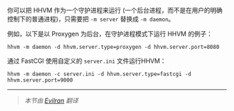 你可以把 HHVM 作为一个守护进程来运行 (一个后台进程，而不是在用户的明确控制下的普通进程)，只需要把 `-m server` 替换成 `-m daemon`。

例如，以下是以 Proxygen 为后台，在守护进程模式下运行 HHVM 的例子：

```
hhvm -m daemon -d hhvm.server.type=proxygen -d hhvm.server.port=8080
```
通过 FastCGI 使用自定义的 `server.ini` 文件运行HHVM：

```
hhvm -m daemon -c server.ini -d hhvm.server.type=fastcgi -d hhvm.server.port=9000
```

---

> *本节由 [Evilran](https://github.com/Evilran) 翻译*